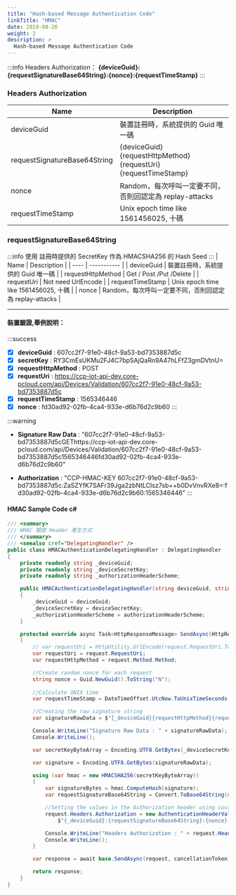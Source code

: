 ```yaml
---
title: "Hash-based Message Authentication Code"
linkTitle: "HMAC"
date: 2019-08-26
weight: 2
description: >
  Hash-based Message Authentication Code
---
```


:::info
Headers Authorization：
**{deviceGuid}:{requestSignatureBase64String}:{nonce}:{requestTimeStamp}**
:::

### Headers Authorization
| Name | Description |
| ---- | ----------- |
| deviceGuid | 裝置註冊時，系統提供的 Guid 唯一碼 |
| requestSignatureBase64String | {deviceGuid}{requestHttpMethod}{requestUri}{requestTimeStamp} |
| nonce | Random，每次呼叫一定要不同，否則回認定為 replay-attacks |
| requestTimeStamp | Unix epoch time like 1561456025, 十碼 |

### requestSignatureBase64String
:::info
使用 註冊時提供的 SecretKey 作為 HMACSHA256 的 Hash Seed
:::
| Name | Description |
| ---- | ----------- |
| deviceGuid | 裝置註冊時，系統提供的 Guid 唯一碼 |
| requestHttpMethod | Get / Post /Put /Delete |
| requestUri | Not need UrlEncode |
| requestTimeStamp | Unix epoch time like 1561456025, 十碼 |
| nonce | Random，每次呼叫一定要不同，否則回認定為 replay-attacks |

---

#### 裝置驗證,舉例說明：

:::success
- [x] **deviceGuid** : 607cc2f7-91e0-48cf-9a53-bd7353887d5c
- [x] **secretKey** : RY3CmEsUKMu2FJ4C7bpSAjQaRn9A47hLFfZ3gmDVtnU=
- [x] **requestHttpMethod** : POST
- [x] **requestUri** : https://ccp-iot-api-dev.core-pcloud.com/api/Devices/Validation/607cc2f7-91e0-48cf-9a53-bd7353887d5c
- [x] **requestTimeStamp** : 1565346446
- [x] **nonce** : fd30ad92-02fb-4ca4-933e-d6b76d2c9b60
:::

:::warning
* **Signature Raw Data** : "607cc2f7-91e0-48cf-9a53-bd7353887d5cGEThttps://ccp-iot-api-dev.core-pcloud.com/api/Devices/Validation/607cc2f7-91e0-48cf-9a53-bd7353887d5c1565346446fd30ad92-02fb-4ca4-933e-d6b76d2c9b60"

* **Authorization** : "CCP-HMAC-KEY 607cc2f7-91e0-48cf-9a53-bd7353887d5c:ZaSZYfK7SAFr39Jga2zbNtLCIsz7sb++b0DvVnvRXe8=:fd30ad92-02fb-4ca4-933e-d6b76d2c9b60:1565346446"
:::

#### HMAC Sample Code c#
```csharp
/// <summary>
/// HMAC 驗證 Header 產生方式
/// </summary>
/// <seealso cref="DelegatingHandler" />
public class HMACAuthenticationDelegatingHandler : DelegatingHandler
{
    private readonly string _deviceGuid;
    private readonly string _deviceSecretKey;
    private readonly string _authorizationHeaderScheme;

    public HMACAuthenticationDelegatingHandler(string deviceGuid, string deviceSecretKey, string authorizationHeaderScheme)
    {
        _deviceGuid = deviceGuid;
        _deviceSecretKey = deviceSecretKey;
        _authorizationHeaderScheme = authorizationHeaderScheme;
    }

    protected override async Task<HttpResponseMessage> SendAsync(HttpRequestMessage request, CancellationToken cancellationToken)
    {
        // var requestUri = HttpUtility.UrlEncode(request.RequestUri.ToString());
        var requestUri = request.RequestUri;
        var requestHttpMethod = request.Method.Method;

        //Create random nonce for each request
        string nonce = Guid.NewGuid().ToString("N");
        
        //Calculate UNIX time
        var requestTimeStamp = DateTimeOffset.UtcNow.ToUnixTimeSeconds().ToString();

        //Creating the raw signature string
        var signatureRawData = $"{_deviceGuid}{requestHttpMethod}{requestUri}{requestTimeStamp}{nonce}";

        Console.WriteLine("Signature Raw Data : " + signatureRawData);
        Console.WriteLine();

        var secretKeyByteArray = Encoding.UTF8.GetBytes(_deviceSecretKey);

        var signature = Encoding.UTF8.GetBytes(signatureRawData);

        using (var hmac = new HMACSHA256(secretKeyByteArray))
        {
            var signatureBytes = hmac.ComputeHash(signature);
            var requestSignatureBase64String = Convert.ToBase64String(signatureBytes);

            //Setting the values in the Authorization header using custom scheme
            request.Headers.Authorization = new AuthenticationHeaderValue(_authorizationHeaderScheme,
                $"{_deviceGuid}:{requestSignatureBase64String}:{nonce}:{requestTimeStamp}");

            Console.WriteLine("Headers Authorization : " + request.Headers.Authorization);
            Console.WriteLine();
        }

        var response = await base.SendAsync(request, cancellationToken);

        return response;
    }
}
```